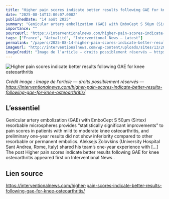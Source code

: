 ```yaml
---
title: "Higher pain scores indicate better results following GAE for knee osteoarthritis"
date: "2025-08-14T12:00:07.000Z"
publishedDate: "14 août 2025"
summary: "Genicular artery embolization (GAE) with EmboCept S 50μm (Sirtex) resorbable microspheres provides “statistically significant improvements” to pain scores in patients with mild to moderate knee osteoarthritis, and preliminary one-year results did not show inferiority compared to other resorbable or permanent embolics. Aleksejs Zolovkins (University Hospital Sant Andrea, Rome, Italy) shared his team’s one-year experience with [&#8230;] The post Higher pain scores indicate better results following GAE for knee osteoarthritis appeared first on Interventional News ."
importance: ""
sourceUrl: "https://interventionalnews.com/higher-pain-scores-indicate-better-results-following-gae-for-knee-osteoarthritis/"
tags: ["France", "Actualité", "Interventional News — Latest"]
permalink: "/papers/2025-08-14-higher-pain-scores-indicate-better-results-following-gae-for-knee-osteoarthritis"
imageUrl: "http://interventionalnews.com/wp-content/uploads/sites/13/2025/08/IMG_6024.jpg"
imageCredit: "Image de l’article — droits possiblement réservés — https://interventionalnews.com/higher-pain-scores-indicate-better-results-following-gae-for-knee-osteoarthritis/"
---
```


![Higher pain scores indicate better results following GAE for knee osteoarthritis](http://interventionalnews.com/wp-content/uploads/sites/13/2025/08/IMG_6024.jpg)

*Crédit image : Image de l’article — droits possiblement réservés — https://interventionalnews.com/higher-pain-scores-indicate-better-results-following-gae-for-knee-osteoarthritis/*

## L’essentiel

Genicular artery embolization (GAE) with EmboCept S 50μm (Sirtex) resorbable microspheres provides “statistically significant improvements” to pain scores in patients with mild to moderate knee osteoarthritis, and preliminary one-year results did not show inferiority compared to other resorbable or permanent embolics. Aleksejs Zolovkins (University Hospital Sant Andrea, Rome, Italy) shared his team’s one-year experience with [&#8230;] The post Higher pain scores indicate better results following GAE for knee osteoarthritis appeared first on Interventional News .

## Lien source

https://interventionalnews.com/higher-pain-scores-indicate-better-results-following-gae-for-knee-osteoarthritis/
